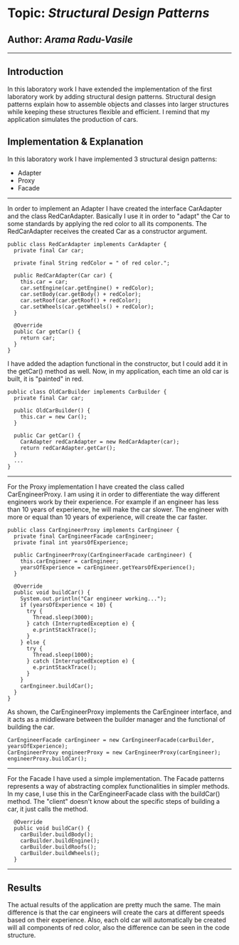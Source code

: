# Topic: *Structural Design Patterns*
## Author: *Arama Radu-Vasile*
------
## Introduction
In this laboratory work I have extended the implementation of the first laboratory work by adding structural
design patterns. Structural design patterns explain how to assemble objects and classes into larger structures while 
keeping these structures flexible and efficient.
I remind that my application simulates the production of cars. 
## Implementation & Explanation
In this laboratory work I have implemented 3 structural design patterns:
* Adapter
* Proxy
* Facade

------

In order to implement an Adapter I have created the interface CarAdapter and the class RedCarAdapter. Basically 
I use it in order to "adapt" the Car to some standards by applying the red color to all its components. The RedCarAdapter
receives the created Car as a constructor argument.
```
public class RedCarAdapter implements CarAdapter {
  private final Car car;

  private final String redColor = " of red color.";

  public RedCarAdapter(Car car) {
    this.car = car;
    car.setEngine(car.getEngine() + redColor);
    car.setBody(car.getBody() + redColor);
    car.setRoof(car.getRoof() + redColor);
    car.setWheels(car.getWheels() + redColor);
  }

  @Override
  public Car getCar() {
    return car;
  }
}
```
I have added the adaption functional in the constructor, but I could add it in the getCar() method as well.
Now, in my application, each time an old car is built, it is "painted" in red.

```
public class OldCarBuilder implements CarBuilder {
  private final Car car;

  public OldCarBuilder() {
    this.car = new Car();
  }

  public Car getCar() {
    CarAdapter redCarAdapter = new RedCarAdapter(car);
    return redCarAdapter.getCar();
  }
  ...
}
```

------

For the Proxy implementation I have created the class called CarEngineerProxy. I am using it in order to differentiate 
the way different engineers work by their experience. For example if an engineer has less than 10 years of experience, he will
make the car slower. The engineer with more or equal than 10 years of experience, will create the car faster.

```
public class CarEngineerProxy implements CarEngineer {
  private final CarEngineerFacade carEngineer;
  private final int yearsOfExperience;

  public CarEngineerProxy(CarEngineerFacade carEngineer) {
    this.carEngineer = carEngineer;
    yearsOfExperience = carEngineer.getYearsOfExperience();
  }

  @Override
  public void buildCar() {
    System.out.println("Car engineer working...");
    if (yearsOfExperience < 10) {
      try {
        Thread.sleep(3000);
      } catch (InterruptedException e) {
        e.printStackTrace();
      }
    } else {
      try {
        Thread.sleep(1000);
      } catch (InterruptedException e) {
        e.printStackTrace();
      }
    }
    carEngineer.buildCar();
  }
}
```
As shown, the CarEngineerProxy implements the CarEngineer interface, and it acts as a middleware between the builder manager and
the functional of building the car.

```
CarEngineerFacade carEngineer = new CarEngineerFacade(carBuilder, yearsOfExperience);
CarEngineerProxy engineerProxy = new CarEngineerProxy(carEngineer);
engineerProxy.buildCar();
```
------
For the Facade I have used a simple implementation. The Facade patterns represents a way of abstracting complex functionalities
in simpler methods. In my case, I use this in the CarEngineerFacade class with the buildCar() method. The "client" doesn't know
about the specific steps of building a car, it just calls the method.
```
  @Override
  public void buildCar() {
    carBuilder.buildBody();
    carBuilder.buildEngine();
    carBuilder.buildRoofs();
    carBuilder.buildWheels();
  }
```
------
## Results
The actual results of the application are pretty much the same. The main difference is that the car engineers will create the cars
at different speeds based on their experience. Also, each old car will automatically be created will all components of red color,
also the difference can be seen in the code structure. 
